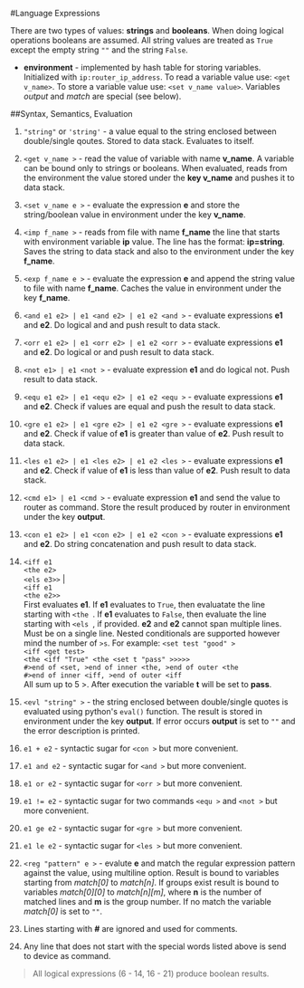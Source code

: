 #Language Expressions

There are two types of values: **strings** and **booleans**. When doing logical operations booleans are assumed.
All string values are treated as `True` except the empty string `""` and the string `False`.

* **environment** - implemented by hash table for storing variables. Initialized with `ip:router_ip_address`. To read a variable value use: `<get v_name>`. To store a variable value use: `<set v_name value>`. Variables *output* and *match* are special (see below).

##Syntax, Semantics, Evaluation

1. `"string"` or `'string'` - a value equal to the string enclosed between double/single qoutes. Stored to data stack. Evaluates to itself.
2. `<get v_name >` - read the value of variable with name **v_name**. A variable can be bound only to strings or booleans. 
When evaluated, reads from the environment the value stored under the **key v_name** and pushes it to data stack.
3. `<set v_name e >` - evaluate the expression **e** and store the string/boolean value in environment under the key **v_name**.
4. `<imp f_name >` - reads from file with name **f_name** the line that starts with environment variable **ip** value. 
The line has the format: **ip=string**. Saves the string to data stack and also to the environment under the key **f_name**.
5. `<exp f_name e >` - evaluate the expression **e** and append the string value to file with name **f_name**. 
 Caches the value in environment under the key **f_name**.
6. `<and e1 e2> | e1 <and e2> | e1 e2 <and >` - evaluate expressions **e1** and **e2**. Do logical and and push result to data stack.
7. `<orr e1 e2> | e1 <orr e2> | e1 e2 <orr >` - evaluate expressions **e1** and **e2**. Do logical or and push result to data stack.
8. `<not e1> | e1 <not >` - evaluate expression **e1** and do logical not. Push result to data stack.
9. `<equ e1 e2> | e1 <equ e2> | e1 e2 <equ >` - evaluate expressions **e1** and **e2**. Check if values are equal and push the result to data stack.
10. `<gre e1 e2> | e1 <gre e2> | e1 e2 <gre >` - evaluate expressions **e1** and **e2**. Check if value of **e1** is greater than value of **e2**. 
Push result to data stack.
11. `<les e1 e2> | e1 <les e2> | e1 e2 <les >` - evaluate expressions **e1** and **e2**. Check if value of **e1** is less than value of **e2**. 
Push result to data stack.
12. `<cmd e1> | e1 <cmd >` - evaluate expression **e1** and send the value to router as command. Store the result produced by router in environment 
under the key **output**.
13. `<con e1 e2> | e1 <con e2> | e1 e2 <con >` - evaluate expressions **e1** and **e2**. Do string concatenation and push result to data stack.
14. `<iff e1`  
    `<the e2>`  
    `<els e3>>`
    |  
    `<iff e1`  
    `<the e2>>`  
First evaluates **e1**. If **e1** evaluates to `True`, then evaluatate the line starting with `<the `. If **e1** evaluates to `False`, then evaluate the line starting with `<els `, if provided. **e2** and **e2** cannot span multiple lines. Must be on a single line.
Nested conditionals are supported however mind the number of `>s`. For example: `<set test "good" >`  
                                                                                    `<iff <get test>`  
                                                                                    `<the <iff "True" <the <set t "pass" >>>>>`  
                                                                                    `#>end of <set, >end of inner <the, >end of outer <the`  
																					`#>end of inner <iff, >end of outer <iff`  
 All sum up to 5 >. After execution the variable **t** will be set to **pass**.
    
15. `<evl "string" >` - the string enclosed between double/single quotes is evaluated using python's `eval()` function. 
 The result is stored in environment under the key **output**.
If error occurs **output** is set to `""` and the error description is printed.
16. `e1 + e2` - syntactic sugar for `<con >` but more convenient.
17. `e1 and e2` - syntactic sugar for `<and >` but more convenient.
18. `e1 or e2` - syntactic sugar for `<orr >` but more convenient.
19. `e1 != e2` - syntactic sugar for two commands `<equ >` and `<not >` but more convenient.
20. `e1 ge e2` - syntactic sugar for `<gre >` but more convenient.
21. `e1 le e2` - syntactic sugar for `<les >` but more convenient.
22. `<reg "pattern" e >` - evalute **e** and match the regular expression pattern against the value, using multiline option. Result is bound to variables starting from *match[0]* to *match[n]*. 
If groups exist result is bound to variables *match[0][0]* to *match[n][m]*, where **n** is the number of matched lines and **m** is the group number. If no match the variable *match[0]* is set to `""`.
23. Lines starting with **#** are ignored and used for comments.
24. Any line that does not start with the special words listed above is send to device as command.

> All logical expressions (6 - 14, 16 - 21) produce boolean results.
